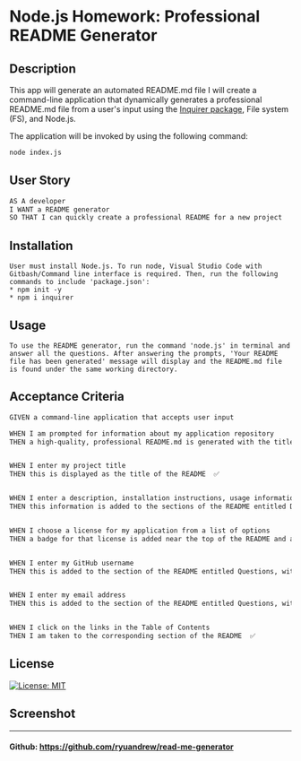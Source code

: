 # Node.js Homework: Professional README Generator

## Description

This app will generate an automated README.md file I will create a command-line application that dynamically generates a professional README.md file from a user's input using the [Inquirer package](https://www.npmjs.com/package/inquirer), File system (FS), and Node.js. 

The application will be invoked by using the following command:

```bash
node index.js
```

## User Story

```md
AS A developer
I WANT a README generator
SO THAT I can quickly create a professional README for a new project
```

## Installation
```
User must install Node.js. To run node, Visual Studio Code with Gitbash/Command line interface is required. Then, run the following commands to include 'package.json':
* npm init -y
* npm i inquirer
```

## Usage

```
To use the README generator, run the command 'node.js' in terminal and answer all the questions. After answering the prompts, 'Your README file has been generated' message will display and the README.md file is found under the same working directory. 

```

## Acceptance Criteria

```md
GIVEN a command-line application that accepts user input

WHEN I am prompted for information about my application repository
THEN a high-quality, professional README.md is generated with the title of my project and sections entitled Description, Table of Contents, Installation, Usage, License, Contributing, Tests, and Questions  ✅


WHEN I enter my project title
THEN this is displayed as the title of the README  ✅


WHEN I enter a description, installation instructions, usage information, contribution guidelines, and test instructions
THEN this information is added to the sections of the README entitled Description, Installation, Usage, Contributing, and Tests  ✅


WHEN I choose a license for my application from a list of options
THEN a badge for that license is added near the top of the README and a notice is added to the section of the README entitled License that explains which license the application is covered under  ✅


WHEN I enter my GitHub username
THEN this is added to the section of the README entitled Questions, with a link to my GitHub profile


WHEN I enter my email address
THEN this is added to the section of the README entitled Questions, with instructions on how to reach me with additional questions  ✅


WHEN I click on the links in the Table of Contents
THEN I am taken to the corresponding section of the README  ✅
```

## License

[![License: MIT](https://img.shields.io/badge/License-MIT-yellow.svg)](https://img.shields.io/badge/License-MIT-yellow.svg)


## Screenshot


---

#### Github: https://github.com/ryuandrew/read-me-generator



